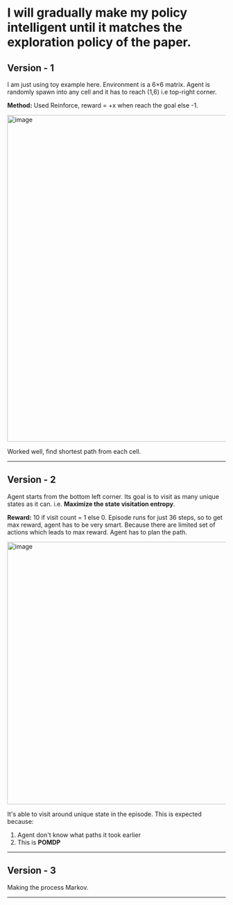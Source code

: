 
# I will gradually make my policy intelligent until it matches the exploration policy of the paper.

## Version - 1

I am just using toy example here.
Environment is a 6×6 matrix.
Agent is randomly spawn into any cell and it has to reach (1,6) i.e top-right corner.

**Method:**
Used Reinforce, reward = +x when reach the goal else -1.

<img width="509" height="753" alt="image" src="https://github.com/user-attachments/assets/83a7c429-4e18-43f7-8015-d736dbacce12" />

Worked well, find shortest path from each cell.

---

## Version - 2

Agent starts from the bottom left corner. Its goal is to visit as many unique states as it can.
i.e. **Maximize the state visitation entropy**.

**Reward:**
10 if visit count = 1 else 0.
Episode runs for just 36 steps, so to get max reward, agent has to be very smart.
Because there are limited set of actions which leads to max reward.
Agent has to plan the path.

<img width="818" height="605" alt="image" src="https://github.com/user-attachments/assets/40f5b62e-18e4-4b48-a7e9-3fd99fabd7a2" />

It's able to visit around unique state in the episode.
This is expected because:

1. Agent don't know what paths it took earlier
2. This is **POMDP**

---

## Version - 3

Making the process Markov.

---
